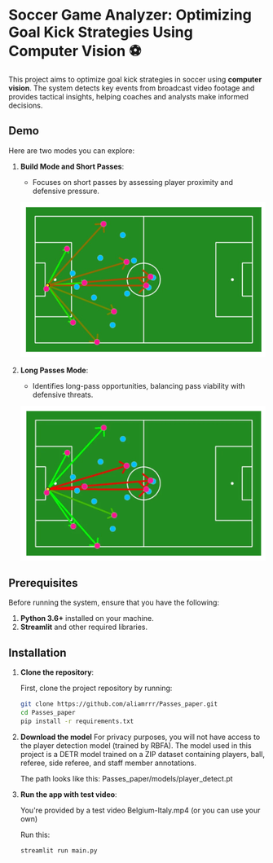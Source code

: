 # Soccer Game Analyzer: Optimizing Goal Kick Strategies Using Computer Vision ⚽

This project aims to optimize goal kick strategies in soccer using **computer vision**. The system detects key events from broadcast video footage and provides tactical insights, helping coaches and analysts make informed decisions.

## Demo

Here are two modes you can explore:

1. **Build Mode and Short Passes**:
   - Focuses on short passes by assessing player proximity and defensive pressure.

   <p align="center">
     <img src="images/short.png" alt="Build Mode and Short Passes" />
   </p>

2. **Long Passes Mode**:
   - Identifies long-pass opportunities, balancing pass viability with defensive threats.

   <p align="center">
     <img src="images/long.png" alt="Long Passes Mode" />
   </p>


## Prerequisites

Before running the system, ensure that you have the following:

1. **Python 3.6+** installed on your machine.
2. **Streamlit** and other required libraries.

## Installation


1. **Clone the repository**:
   
   First, clone the project repository by running:

   ```bash
   git clone https://github.com/aliamrrr/Passes_paper.git
   cd Passes_paper
   pip install -r requirements.txt

2. **Download the model**
   For privacy purposes, you will not have access to the player detection model (trained by RBFA). The model used in this project is a DETR model trained on a ZIP dataset containing players, ball, referee, side referee, and staff member annotations.

   The path looks like this:
   Passes_paper/models/player_detect.pt

4. **Run the app with test video**:
   
   You're provided by a test video Belgium-Italy.mp4 (or you can use your own)

   Run this:

   ```bash
   streamlit run main.py


